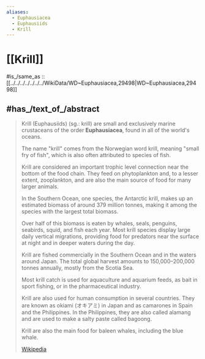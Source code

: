 ```yaml
---
aliases:
  - Euphausiacea
  - Euphausiids
  - Krill
---
```


# [[Krill]] 

#is_/same_as :: [[../../../../../../../WikiData/WD~Euphausiacea,29498|WD~Euphausiacea,29498]]

## #has_/text_of_/abstract 

> Krill (Euphausiids) (sg.: krill) are small and exclusively marine crustaceans of the order **Euphausiacea**, found 
> in all of the world's oceans. 
> 
> The name "krill" comes from the Norwegian word krill, meaning "small fry of fish", 
> which is also often attributed to species of fish.
>
> Krill are considered an important trophic level connection near the bottom of the food chain. 
> They feed on phytoplankton and, to a lesser extent, zooplankton, 
> and are also the main source of food for many larger animals. 
> 
> In the Southern Ocean, one species, the Antarctic krill, 
> makes up an estimated biomass of around 379 million tonnes, 
> making it among the species with the largest total biomass. 
> 
> Over half of this biomass is eaten by whales, seals, penguins, seabirds, squid, and fish each year. 
> Most krill species display large daily vertical migrations, 
> providing food for predators near the surface at night and in deeper waters during the day.
>
> Krill are fished commercially in the Southern Ocean and in the waters around Japan. 
> The total global harvest amounts to 150,000–200,000 tonnes annually, mostly from the Scotia Sea. 
> 
> Most krill catch is used for aquaculture and aquarium feeds, as bait in sport fishing, 
> or in the pharmaceutical industry. 
> 
> Krill are also used for human consumption in several countries. 
> They are known as okiami (オキアミ) in Japan and as camarones in Spain and the Philippines. 
> In the Philippines, they are also called alamang and are used to make a salty paste called bagoong.
>
> Krill are also the main food for baleen whales, including the blue whale.
>
> [Wikipedia](https://en.wikipedia.org/wiki/Krill) 

